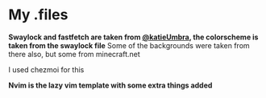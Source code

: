 # My .files

**Swaylock and fastfetch are taken from [@katieUmbra](https://github.com/katieUmbra/dotfiles), the colorscheme is taken from the swaylock file**
Some of the backgrounds were taken from there also, but some from minecraft.net

I used chezmoi for this

**Nvim is the lazy vim template with some extra things added**
